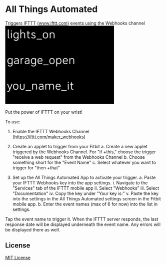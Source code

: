 # All Things Automated

Triggers IFTTT (www.ifttt.com) events using the Webhooks channel
![Screenshot](screenshot.png)

Put the power of IFTTT on your wrist!

To use:
1. Enable the IFTTT Webhooks Channel (https://ifttt.com/maker_webhooks)

2. Create an applet to trigger from your Fitbit
  a. Create a new applet triggered by the Webhooks Channel. For "if +this," choose the trigger "receive a web request" from the Webhooks Channel
  b. Choose something short for the "Event Name"
  c. Select whatever you want to trigger for "then +that"
  
3. Set up the All Things Automated App to activate your trigger.
  a. Paste your IFTTT Webhooks key into the app settings.
    i. Navigate to the "Services" tab of the IFTTT mobile app
    ii. Select "Webhooks"
    iii. Select "Documentation"
    iv. Copy the key under "Your key is:"
    v. Paste the key into the settings in the All Things Automated settings screen in the Fitbit mobile app.
  b. Enter the event names (max of 6 for now) into the list in settings.
  
Tap the event name to trigger it. When the IFTTT server responds, the last response date will be displayed underneath the event name. Any errors will be displayed there as well.
  
## License

[MIT License](./LICENSE)